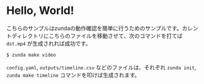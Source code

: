 # Hello, World!

こちらのサンプルはzundaの動作確認を簡単に行うためのサンプルです。カレントディレクトリにこちらのファイルを移動させて、次のコマンドを打てば ``dst.mp4`` が生成されれば成功です。

```bash
$ zunda make video
```

``config.yaml``, ``outputs/timeline.csv`` などのファイルは、それぞれ ``zunda init``, ``zunda make timeline`` コマンドを叩けば生成されます。
